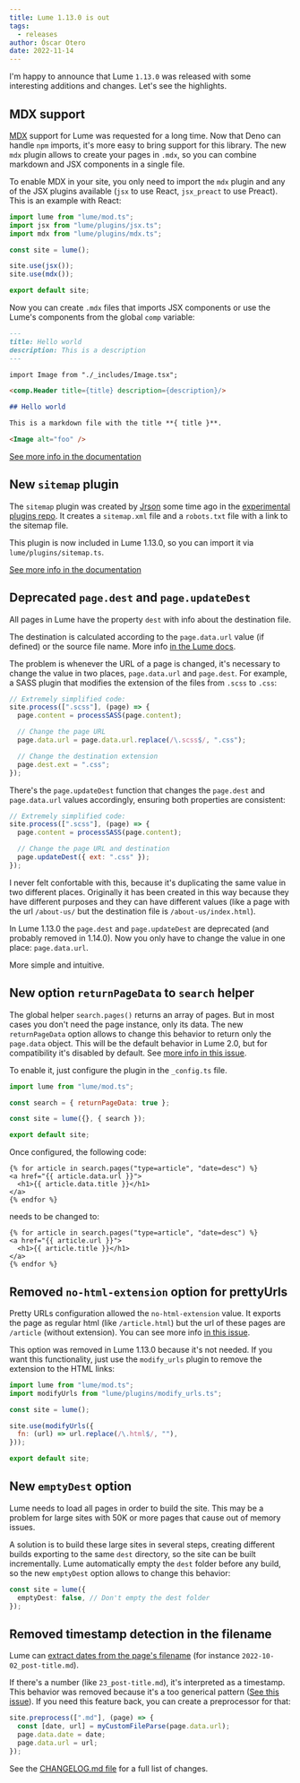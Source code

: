 ```yaml
---
title: Lume 1.13.0 is out
tags:
  - releases
author: Óscar Otero
date: 2022-11-14
---
```


I'm happy to announce that Lume `1.13.0` was released with some interesting
additions and changes. Let's see the highlights.

<!-- More -->

## MDX support

[MDX](https://mdxjs.com/) support for Lume was requested for a long time. Now
that Deno can handle `npm` imports, it's more easy to bring support for this
library. The new `mdx` plugin allows to create your pages in `.mdx`, so you can
combine markdown and JSX components in a single file.

To enable MDX in your site, you only need to import the `mdx` plugin and any of
the JSX plugins available (`jsx` to use React, `jsx_preact` to use Preact). This
is an example with React:

```js
import lume from "lume/mod.ts";
import jsx from "lume/plugins/jsx.ts";
import mdx from "lume/plugins/mdx.ts";

const site = lume();

site.use(jsx());
site.use(mdx());

export default site;
```

Now you can create `.mdx` files that imports JSX components or use the Lume's
components from the global `comp` variable:

```md
---
title: Hello world
description: This is a description
---

import Image from "./_includes/Image.tsx";

<comp.Header title={title} description={description}/>

## Hello world

This is a markdown file with the title **{ title }**.

<Image alt="foo" />
```

[See more info in the documentation](https://lume.land/plugins/mdx/)

## New `sitemap` plugin

The `sitemap` plugin was created by [Jrson](https://github.com/jrson83) some
time ago in the
[experimental plugins repo](https://github.com/lumeland/experimental-plugins).
It creates a `sitemap.xml` file and a `robots.txt` file with a
link to the sitemap file.

This plugin is now included in Lume 1.13.0, so you can import it via
`lume/plugins/sitemap.ts`.

[See more info in the documentation](https://lume.land/plugins/sitemap/)

## Deprecated `page.dest` and `page.updateDest`

All pages in Lume have the property
`dest` with info about the destination file.

The destination is calculated according to the `page.data.url` value (if
defined) or the source file name. More info
[in the Lume docs](https://lume.land/docs/creating-pages/page-files/).

The problem is whenever the URL of a page is changed, it's necessary to change
the value in two places, `page.data.url` and `page.dest`. For example, a SASS
plugin that modifies the extension of the files from `.scss` to `.css`:

```js
// Extremely simplified code:
site.process([".scss"], (page) => {
  page.content = processSASS(page.content);

  // Change the page URL
  page.data.url = page.data.url.replace(/\.scss$/, ".css");

  // Change the destination extension
  page.dest.ext = ".css";
});
```

There's the `page.updateDest` function that changes the `page.dest` and
`page.data.url` values accordingly, ensuring both properties are consistent:

```js
// Extremely simplified code:
site.process([".scss"], (page) => {
  page.content = processSASS(page.content);

  // Change the page URL and destination
  page.updateDest({ ext: ".css" });
});
```

I never felt confortable with this, because it's duplicating the same value in
two different places. Originally it has been created in this way because they
have different purposes and they can have different values (like a page with the
url `/about-us/` but the destination file is `/about-us/index.html`).

In Lume 1.13.0 the `page.dest` and `page.updateDest` are deprecated (and
probably removed in 1.14.0). Now you only have to change the value in one place:
`page.data.url`.

More simple and intuitive.

## New option `returnPageData` to `search` helper

The global helper `search.pages()` returns an array of pages. But in most cases
you don't need the page instance, only its data. The new `returnPageData` option
allows to change this behavior to return only the `page.data` object. This will
be the default behavior in Lume 2.0, but for compatibility it's disabled by
default. See
[more info in this issue](https://github.com/lumeland/lume/issues/251).

To enable it, just configure the plugin in the `_config.ts` file.

```js
import lume from "lume/mod.ts";

const search = { returnPageData: true };

const site = lume({}, { search });

export default site;
```

Once configured, the following code:

```liquid
{% for article in search.pages("type=article", "date=desc") %} 
<a href="{{ article.data.url }}">
  <h1>{{ article.data.title }}</h1>
</a>
{% endfor %}
```

needs to be changed to:

```liquid
{% for article in search.pages("type=article", "date=desc") %} 
<a href="{{ article.url }}">
  <h1>{{ article.title }}</h1>
</a>
{% endfor %}
```

## Removed `no-html-extension` option for prettyUrls

Pretty URLs configuration allowed the `no-html-extension` value. It exports the
page as regular html (like `/article.html`) but the url of these pages are
`/article` (without extension). You can see more info
[in this issue](https://github.com/lumeland/lume/issues/193).

This option was removed in Lume 1.13.0 because it's not needed. If you want this
functionality, just use the `modify_urls` plugin to remove the extension to the
HTML links:

```js
import lume from "lume/mod.ts";
import modifyUrls from "lume/plugins/modify_urls.ts";

const site = lume();

site.use(modifyUrls({
  fn: (url) => url.replace(/\.html$/, ""),
}));

export default site;
```

## New `emptyDest` option

Lume needs to load all pages in order to build the site. This may be a problem
for large sites with 50K or more pages that cause out of memory issues.

A solution is to build these large sites in several steps,
creating different builds exporting to the same `dest` directory, so the site can be built incrementally. Lume
automatically empty the `dest` folder before any build, so the new `emptyDest`
option allows to change this behavior:

```ts
const site = lume({
  emptyDest: false, // Don't empty the dest folder
});
```

## Removed timestamp detection in the filename

Lume can
[extract dates from the page's filename](https://lume.land/docs/creating-pages/page-files/#page-date)
(for instance `2022-10-02_post-title.md`).

If there's a number (like `23_post-title.md`), it's
interpreted as a timestamp. This behavior was removed because it's a too
generical pattern
([See this issue](https://github.com/lumeland/lume/issues/284)). If you need
this feature back, you can create a preprocessor for that:

```ts
site.preprocess([".md"], (page) => {
  const [date, url] = myCustomFileParse(page.data.url);
  page.data.date = date;
  page.data.url = url;
});
```

See the
[CHANGELOG.md file](https://github.com/lumeland/lume/blob/v1.13.0/CHANGELOG.md)
for a full list of changes.
